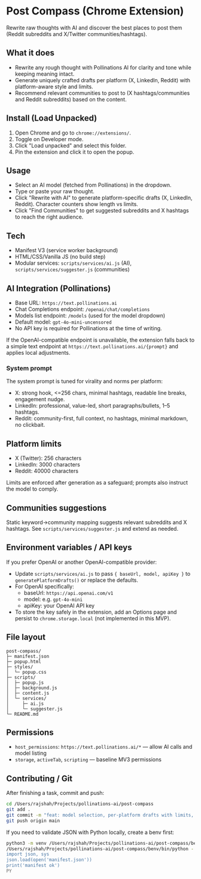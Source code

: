 # Post Compass (Chrome Extension)

Rewrite raw thoughts with AI and discover the best places to post them (Reddit subreddits and X/Twitter communities/hashtags).

## What it does

- Rewrite any rough thought with Pollinations AI for clarity and tone while keeping meaning intact.
- Generate uniquely crafted drafts per platform (X, LinkedIn, Reddit) with platform-aware style and limits.
- Recommend relevant communities to post to (X hashtags/communities and Reddit subreddits) based on the content.

## Install (Load Unpacked)

1. Open Chrome and go to `chrome://extensions/`.
2. Toggle on Developer mode.
3. Click "Load unpacked" and select this folder.
4. Pin the extension and click it to open the popup.

## Usage

- Select an AI model (fetched from Pollinations) in the dropdown.
- Type or paste your raw thought.
- Click "Rewrite with AI" to generate platform-specific drafts (X, LinkedIn, Reddit). Character counters show length vs limits.
- Click "Find Communities" to get suggested subreddits and X hashtags to reach the right audience.

## Tech

- Manifest V3 (service worker background)
- HTML/CSS/Vanilla JS (no build step)
- Modular services: `scripts/services/ai.js` (AI), `scripts/services/suggester.js` (communities)

## AI Integration (Pollinations)

- Base URL: `https://text.pollinations.ai`
- Chat Completions endpoint: `/openai/chat/completions`
- Models list endpoint: `/models` (used for the model dropdown)
- Default model: `gpt-4o-mini-uncensored`
- No API key is required for Pollinations at the time of writing.

If the OpenAI-compatible endpoint is unavailable, the extension falls back to a simple text endpoint at `https://text.pollinations.ai/{prompt}` and applies local adjustments.

### System prompt
The system prompt is tuned for virality and norms per platform:
- X: strong hook, <=256 chars, minimal hashtags, readable line breaks, engagement nudge.
- LinkedIn: professional, value-led, short paragraphs/bullets, 1–5 hashtags.
- Reddit: community-first, full context, no hashtags, minimal markdown, no clickbait.

## Platform limits
- X (Twitter): 256 characters
- LinkedIn: 3000 characters
- Reddit: 40000 characters

Limits are enforced after generation as a safeguard; prompts also instruct the model to comply.

## Communities suggestions
Static keyword→community mapping suggests relevant subreddits and X hashtags. See `scripts/services/suggester.js` and extend as needed.

## Environment variables / API keys

If you prefer OpenAI or another OpenAI-compatible provider:
- Update `scripts/services/ai.js` to pass `{ baseUrl, model, apiKey }` to `generatePlatformDrafts()` or replace the defaults.
- For OpenAI specifically:
  - baseUrl: `https://api.openai.com/v1`
  - model: e.g. `gpt-4o-mini`
  - apiKey: your OpenAI API key
- To store the key safely in the extension, add an Options page and persist to `chrome.storage.local` (not implemented in this MVP).

## File layout
```
post-compass/
├─ manifest.json
├─ popup.html
├─ styles/
│  └─ popup.css
├─ scripts/
│  ├─ popup.js
│  ├─ background.js
│  ├─ content.js
│  └─ services/
│     ├─ ai.js
│     └─ suggester.js
└─ README.md
```

## Permissions
- `host_permissions`: `https://text.pollinations.ai/*` — allow AI calls and model listing
- `storage`, `activeTab`, `scripting` — baseline MV3 permissions

## Contributing / Git
After finishing a task, commit and push:

```bash
cd /Users/rajshah/Projects/pollinations-ai/post-compass
git add .
git commit -m "feat: model selection, per-platform drafts with limits, and community suggestions"
git push origin main
```

If you need to validate JSON with Python locally, create a benv first:

```bash
python3 -m venv /Users/rajshah/Projects/pollinations-ai/post-compass/benv
/Users/rajshah/Projects/pollinations-ai/post-compass/benv/bin/python - <<'PY'
import json, sys
json.load(open('manifest.json'))
print('manifest ok')
PY
```

